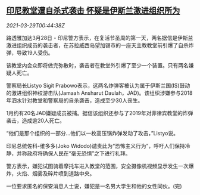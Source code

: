 <!--1616979663000-->
[印尼教堂遭自杀式袭击 怀疑是伊斯兰激进组织所为](https://cn.reuters.com/article/indonesia-suicide-attack-0328-sun-idCNKBS2BL01S)
------

<div><i>2021-03-29T00:44:38Z</i></div><p>路透雅加达3月28日 - 印尼警方表示，在复活节圣周的第一天，两名据信是伊斯兰激进组织成员的袭击者，在苏拉威西岛望加锡市的一座天主教教堂前引爆了自杀炸弹，导致19人受伤。</p><p>该教堂内会众即将做完弥散时，袭击者在教堂外引爆了至少一个装置。只有两名嫌疑人死亡。</p><p>警察局长Listyo Sigit Prabowo表示，这两名炸弹客被认为属于伊斯兰国(IS)鼓动的激进组织神权游击队(Jamaah Ansharut Daulah，JAD)。该组织涉嫌参与2018年泗水针对教堂和警察局的自杀袭击，造成至少30人丧生。</p><p>1月约有20名JAD嫌疑成员被捕。据信该组织还参与了2019年对菲律宾教堂的炸弹袭击，造成逾20人死亡。</p><p>“他们是那个组织的一部分...他们以一枚高压锅炸弹发动了攻击，”Listyo说。</p><p>印尼总统佐科-维多多(Joko Widodo)谴责此为“恐怖主义行为”，呼吁人们保持冷静，并称政府将确保人民在“毫无恐惧”之下进行礼拜。</p><p>警方表示，嫌犯试图骑着摩托车进入教堂的范围，安全摄像机视频显示发生一次爆炸，火焰、烟雾及碎片喷到道路中央。</p><p>一位要求匿名的保安消息人士说，嫌犯是一名男大学生和他的女性同伙。(完)</p>

